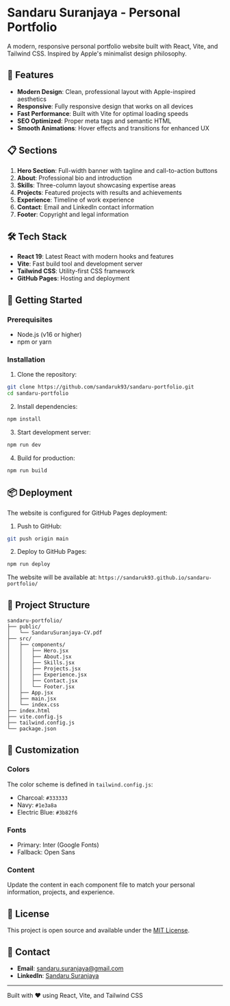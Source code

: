 # Sandaru Suranjaya - Personal Portfolio

A modern, responsive personal portfolio website built with React, Vite, and Tailwind CSS. Inspired by Apple's minimalist design philosophy.

## 🚀 Features

- **Modern Design**: Clean, professional layout with Apple-inspired aesthetics
- **Responsive**: Fully responsive design that works on all devices
- **Fast Performance**: Built with Vite for optimal loading speeds
- **SEO Optimized**: Proper meta tags and semantic HTML
- **Smooth Animations**: Hover effects and transitions for enhanced UX

## 📋 Sections

1. **Hero Section**: Full-width banner with tagline and call-to-action buttons
2. **About**: Professional bio and introduction
3. **Skills**: Three-column layout showcasing expertise areas
4. **Projects**: Featured projects with results and achievements
5. **Experience**: Timeline of work experience
6. **Contact**: Email and LinkedIn contact information
7. **Footer**: Copyright and legal information

## 🛠️ Tech Stack

- **React 19**: Latest React with modern hooks and features
- **Vite**: Fast build tool and development server
- **Tailwind CSS**: Utility-first CSS framework
- **GitHub Pages**: Hosting and deployment

## 🚀 Getting Started

### Prerequisites

- Node.js (v16 or higher)
- npm or yarn

### Installation

1. Clone the repository:
```bash
git clone https://github.com/sandaruk93/sandaru-portfolio.git
cd sandaru-portfolio
```

2. Install dependencies:
```bash
npm install
```

3. Start development server:
```bash
npm run dev
```

4. Build for production:
```bash
npm run build
```

## 📦 Deployment

The website is configured for GitHub Pages deployment:

1. Push to GitHub:
```bash
git push origin main
```

2. Deploy to GitHub Pages:
```bash
npm run deploy
```

The website will be available at: `https://sandaruk93.github.io/sandaru-portfolio/`

## 📁 Project Structure

```
sandaru-portfolio/
├── public/
│   └── SandaruSuranjaya-CV.pdf
├── src/
│   ├── components/
│   │   ├── Hero.jsx
│   │   ├── About.jsx
│   │   ├── Skills.jsx
│   │   ├── Projects.jsx
│   │   ├── Experience.jsx
│   │   ├── Contact.jsx
│   │   └── Footer.jsx
│   ├── App.jsx
│   ├── main.jsx
│   └── index.css
├── index.html
├── vite.config.js
├── tailwind.config.js
└── package.json
```

## 🎨 Customization

### Colors
The color scheme is defined in `tailwind.config.js`:
- Charcoal: `#333333`
- Navy: `#1e3a8a`
- Electric Blue: `#3b82f6`

### Fonts
- Primary: Inter (Google Fonts)
- Fallback: Open Sans

### Content
Update the content in each component file to match your personal information, projects, and experience.

## 📄 License

This project is open source and available under the [MIT License](LICENSE).

## 🤝 Contact

- **Email**: sandaru.suranjaya@gmail.com
- **LinkedIn**: [Sandaru Suranjaya](https://linkedin.com/in/sandaru-suranjaya)

---

Built with ❤️ using React, Vite, and Tailwind CSS 